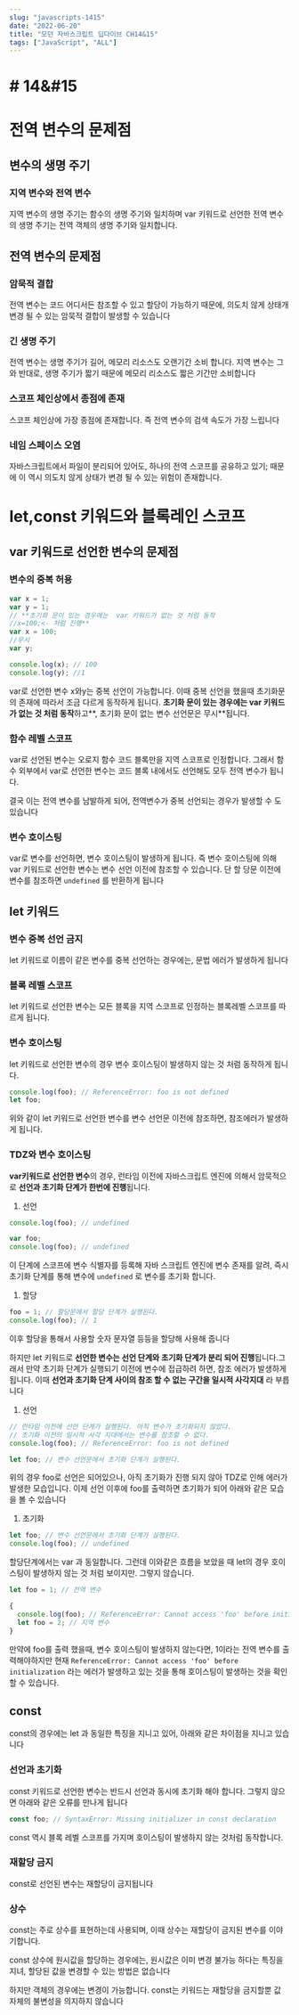 ```yaml
---
slug: "javascripts-1415"
date: "2022-06-20"
title: "모던 자바스크립트 딥다이브 CH14&15"
tags: ["JavaScript", "ALL"]
---
```


# # 14&#15

# 전역 변수의 문제점

## 변수의 생명 주기

### 지역 변수와 전역 변수

지역 변수의 생명 주기는 함수의 생명 주기와 일치하며 var 키워드로 선언한 전역 변수의 생명 주기는 전역 객체의 생명 주기와 일치합니다.

## 전역 변수의 문제점

### 암묵적 결합

전역 변수는 코드 어디서든 참조할 수 있고 할당이 가능하기 때문에, 의도치 않게 상태개 변경 될 수 있는 암묵적 결합이 발생할 수 있습니다

### 긴 생명 주기

전역 변수는 생명 주기가 길어, 메모리 리소스도 오랜기간 소비 합니다. 지역 변수는 그와 반대로, 생명 주기가 짧기 때문에 메모리 리소스도 짧은 기간만 소비합니다

### 스코프 체인상에서 종점에 존재

스코프 체인상에 가장 종점에 존재합니다. 즉 전역 변수의 검색 속도가 가장 느립니다

### 네임 스페이스 오염

자바스크립트에서 파일이 분리되어 있어도, 하나의 전역 스코프를 공유하고 있기; 때문에 이 역시 의도치 않게 상태가 변경 될 수 있는 위험이 존재합니다.

# let,const 키워드와 블록레인 스코프

## var 키워드로 선언한 변수의 문제점

### 변수의 중복 허용

```jsx
var x = 1;
var y = 1;
// **초기화 문이 있는 경우에는  var 키워드가 없는 것 처럼 동작
//x=100;<- 처럼 진행**
var x = 100;
//무시
var y;

console.log(x); // 100
console.log(y); //1
```

var로 선언한 변수 x와y는 중복 선언이 가능합니다. 이때 중복 선언을 했을때 초기화문의 존재에 따라서 조금 다르게 동작하게 됩니다. **초기화 문이 있는 경우에는 var 키워드가 없는 것 처럼 동작**하고**, 초기화 문이 없는 변수 선언문은 무시**됩니다.

### 함수 레벨 스코프

var로 선언된 변수는 오로지 함수 코드 블록만을 지역 스코프로 인정합니다. 그래서 함수 외부에서 var로 선언한 변수는 코드 블록 내에서도 선언해도 모두 전역 변수가 됩니다.

결국 이는 전역 변수를 남발하게 되어, 전역변수가 중복 선언되는 경우가 발생할 수 도 있습니다

### 변수 호이스팅

var로 변수를 선언하면, 변수 호이스팅이 발생하게 됩니다. 즉 변수 호이스팅에 의해 var 키워드로 선언한 변수는 변수 선언 이전에 참조할 수 있습니다. 단 할 당문 이전에 변수를 참조하면 `undefined` 를 반환하게 됩니다

## let 키워드

### 변수 중복 선언 금지

let 키워드로 이름이 같은 변수를 중복 선언하는 경우에는, 문법 에러가 발생하게 됩니다

### 블록 레벨 스코프

let 키워드로 선언한 변수는 모든 블록을 지역 스코프로 인정하는 블록레벨 스코프를 따르게 됩니다.

### 변수 호이스팅

let 키워드로 선언한 변수의 경우 변수 호이스팅이 발생하지 않는 것 처럼 동작하게 됩니다.

```jsx
console.log(foo); // ReferenceError: foo is not defined
let foo;
```

위와 같이 let 키워드로 선언한 변수를 변수 선언문 이전에 참조하면, 참조에러가 발생하게 됩니다.

### TDZ와 변수 호이스팅

**var키워드로 선언한 변수**의 경우, 런타임 이전에 자바스크립트 엔진에 의해서 암묵적으로 **선언과 초기화 단계가 한번에 진행**됩니다.

1. 선언

```jsx
console.log(foo); // undefined

var foo;
console.log(foo); // undefined
```

이 단계에 스코프에 변수 식별자를 등록해 자바 스크립트 엔진에 변수 존재를 알려, 즉시 초기화 단계를 통해 변수에 `undefined` 로 변수를 초기화 합니다.

1. 할당

```jsx
foo = 1; // 할당문에서 할당 단계가 실행된다.
console.log(foo); // 1
```

이후 할당을 통해서 사용할 숫자 문자열 등등을 할당해 사용해 줍니다

하지만 let 키워드로 **선언한 변수는 선언 단계와 초기화 단계가 분리 되어 진행**됩니다.그래서 만약 초기화 단계가 실행되기 이전에 변수에 접급하려 하면, 참조 에러가 발생하게 됩니다. 이때 **선언과 초기화 단계 사이의 참조 할 수 없는 구간을 일시적 사각지대** 라 부릅니다

1. 선언

```jsx
// 런타임 이전에 선언 단계가 실행된다. 아직 변수가 초기화되지 않았다.
// 초기화 이전의 일시적 사각 지대에서는 변수를 참조할 수 없다.
console.log(foo); // ReferenceError: foo is not defined

let foo; // 변수 선언문에서 초기화 단계가 실행된다.
```

위의 경우 foo로 선언은 되어있으나, 아직 초기화가 진행 되지 않아 TDZ로 인해 에러가 발생한 모습입니다. 이제 선언 이후에 foo를 출력하면 초기화가 되어 아래와 같은 모습을 볼 수 있습니다

1. 초기화

```jsx
let foo; // 변수 선언문에서 초기화 단계가 실행된다.
console.log(foo); // undefined
```

할당단계에서는 var 과 동일합니다. 그런데 이와같은 흐름을 보았을 때 let의 경우 호이스팅이 발생하지 않는 것 처럼 보이지만. 그렇지 않습니다.

```jsx
let foo = 1; // 전역 변수

{
  console.log(foo); // ReferenceError: Cannot access 'foo' before initialization
  let foo = 2; // 지역 변수
}
```

만약에 foo를 출력 했을때, 변수 호이스팅이 발생하지 않는다면, 1이라는 전역 변수를 출력해야하지만 현재 `ReferenceError: Cannot access 'foo' before initialization` 라는 에러가 발생하고 있는 것을 통해 호이스팅이 발생하는 것을 확인할 수 있습니다.

## const

const의 경우에는 let 과 동일한 특징을 지니고 있어, 아래와 같은 차이점을 지니고 있습니다

### 선언과 초기화

const 키워드로 선언한 변수는 반드시 선언과 동시에 초기화 해야 합니다. 그렇지 않으면 아래와 같은 오류를 만나게 됩니다

```jsx
const foo; // SyntaxError: Missing initializer in const declaration
```

const 역시 블록 레벨 스코프를 가지며 호이스팅이 발생하지 않는 것처럼 동작합니다.

### 재할당 금지

const로 선언된 변수는 재할당이 금지됩니다

### 상수

const는 주로 상수를 표현하는데 사용되며, 이때 상수는 재할당이 금지된 변수를 이야기합니다.

const 상수에 원시값을 할당하는 경우에는, 원시값은 이미 변경 불가능 하다는 특징을 지녀, 할당된 값을 변경할 수 있는 방법은 없습니다

하지만 객체의 경우에는 변경이 가능합니다. const는 키워드는 재할당을 금지할뿐 값 자체의 불변성을 의지하지 않습니다
